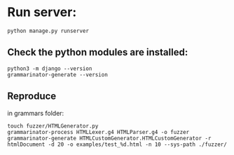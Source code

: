 # Run server:

```
python manage.py runserver
```

## Check the python modules are installed:

```
python3 -m django --version
grammarinator-generate --version
```

## Reproduce

in grammars folder:
```
touch fuzzer/HTMLGenerator.py
grammarinator-process HTMLLexer.g4 HTMLParser.g4 -o fuzzer
grammarinator-generate HTMLCustomGenerator.HTMLCustomGenerator -r htmlDocument -d 20 -o examples/test_%d.html -n 10 --sys-path ./fuzzer/
```